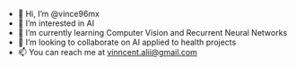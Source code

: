 - 👋 Hi, I’m @vince96mx
- 👀 I’m interested in AI
- 🌱 I’m currently learning Computer Vision and Recurrent Neural Networks
- 💞️ I’m looking to collaborate on AI applied to health projects
- 📫 You can reach me at vinncent.alii@gmail.com

<!---
vince96mx/vince96mx is a ✨ special ✨ repository because its `README.md` (this file) appears on your GitHub profile.
You can click the Preview link to take a look at your changes.
--->
